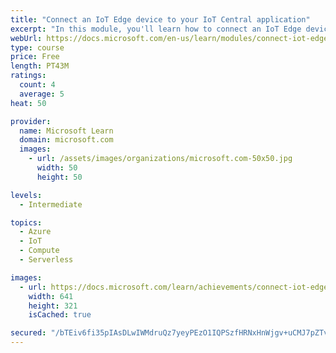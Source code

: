 ```yaml
---
title: "Connect an IoT Edge device to your IoT Central application"
excerpt: "In this module, you'll learn how to connect an IoT Edge device to your IoT Central application"
webUrl: https://docs.microsoft.com/en-us/learn/modules/connect-iot-edge-device-to-iot-central/
type: course
price: Free
length: PT43M
ratings:
  count: 4
  average: 5
heat: 50

provider:
  name: Microsoft Learn
  domain: microsoft.com
  images:
    - url: /assets/images/organizations/microsoft.com-50x50.jpg
      width: 50
      height: 50

levels:
  - Intermediate

topics:
  - Azure
  - IoT
  - Compute
  - Serverless

images:
  - url: https://docs.microsoft.com/learn/achievements/connect-iot-edge-device-to-iot-central-social.png
    width: 641
    height: 321
    isCached: true

secured: "/bTEiv6fi35pIAsDLwIWMdruQz7yeyPEzO1IQPSzfHRNxHnWjgv+uCMJ7pZTvb5tx6D2pBFfxY4gKSEjqrvNe6d3cD9ymJRlTkLxkvHlL/cTmpXsILSF6Sql11J2bem2opmhhlzqf5K4gOnDqfvfA+UhAFzc0wRXYOf8gk7/IuUGcSd0d/7UrDI7/ItrCYBsrE6YfSfCC5qU3iezigeY1dj97s21lmzt8x9UNoMZHhJRtwK8d73R1hgrNpf4PoXKtnQjHdrS2DzTvITi+oQ3rvkIp+GuVXc55SBwpdUao/veKEYl47IyYA7qt5DsGNaJbab73IKn/snuiegvSNX5pKimM/cGB9+x9Ra64UnhNuxhoy1z9sw5w9UP0ABIejz7rGNK/C2szApxs9JEFZi7KBMZTH4xfP9CdnP5m1VgHyk=;otkvn3Q0S7e3W6iQi0F1rQ=="
---
```


